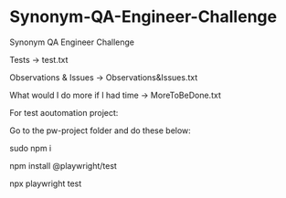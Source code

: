 # Synonym-QA-Engineer-Challenge
Synonym QA Engineer Challenge

Tests -> test.txt

Observations & Issues -> Observations&Issues.txt

What would I do more if I had time -> MoreToBeDone.txt


For test aoutomation project:

Go to the pw-project folder and do these below:

sudo npm i

npm install @playwright/test

npx playwright test
